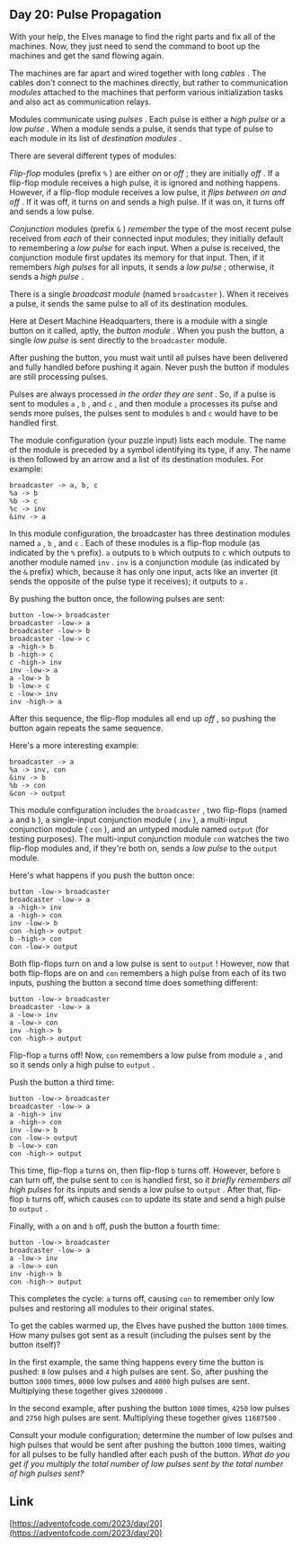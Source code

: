 ## Day 20: Pulse Propagation

With your help, the Elves manage to find the right parts and fix all of the machines. Now, they just need to send the command to boot up the machines and get the sand flowing again.

The machines are far apart and wired together with long _cables_ . The cables don't connect to the machines directly, but rather to communication _modules_ attached to the machines that perform various initialization tasks and also act as communication relays.

Modules communicate using _pulses_ . Each pulse is either a _high pulse_ or a _low pulse_ . When a module sends a pulse, it sends that type of pulse to each module in its list of _destination modules_ .

There are several different types of modules:

_Flip-flop_ modules (prefix `%` ) are either _on_ or _off_ ; they are initially _off_ . If a flip-flop module receives a high pulse, it is ignored and nothing happens. However, if a flip-flop module receives a low pulse, it _flips between on and off_ . If it was off, it turns on and sends a high pulse. If it was on, it turns off and sends a low pulse.

_Conjunction_ modules (prefix `&` ) _remember_ the type of the most recent pulse received from _each_ of their connected input modules; they initially default to remembering a _low pulse_ for each input. When a pulse is received, the conjunction module first updates its memory for that input. Then, if it remembers _high pulses_ for all inputs, it sends a _low pulse_ ; otherwise, it sends a _high pulse_ .

There is a single _broadcast module_ (named `broadcaster` ). When it receives a pulse, it sends the same pulse to all of its destination modules.

Here at Desert Machine Headquarters, there is a module with a single button on it called, aptly, the _button module_ . When you push the button, a single _low pulse_ is sent directly to the `broadcaster` module.

After pushing the button, you must wait until all pulses have been delivered and fully handled before pushing it again. Never push the button if modules are still processing pulses.

Pulses are always processed _in the order they are sent_ . So, if a pulse is sent to modules `a` , `b` , and `c` , and then module `a` processes its pulse and sends more pulses, the pulses sent to modules `b` and `c` would have to be handled first.

The module configuration (your puzzle input) lists each module. The name of the module is preceded by a symbol identifying its type, if any. The name is then followed by an arrow and a list of its destination modules. For example:

```
broadcaster -> a, b, c
%a -> b
%b -> c
%c -> inv
&inv -> a
```

In this module configuration, the broadcaster has three destination modules named `a` , `b` , and `c` . Each of these modules is a flip-flop module (as indicated by the `%` prefix). `a` outputs to `b` which outputs to `c` which outputs to another module named `inv` . `inv` is a conjunction module (as indicated by the `&` prefix) which, because it has only one input, acts like an inverter (it sends the opposite of the pulse type it receives); it outputs to `a` .

By pushing the button once, the following pulses are sent:

```
button -low-> broadcaster
broadcaster -low-> a
broadcaster -low-> b
broadcaster -low-> c
a -high-> b
b -high-> c
c -high-> inv
inv -low-> a
a -low-> b
b -low-> c
c -low-> inv
inv -high-> a
```

After this sequence, the flip-flop modules all end up _off_ , so pushing the button again repeats the same sequence.

Here's a more interesting example:

```
broadcaster -> a
%a -> inv, con
&inv -> b
%b -> con
&con -> output
```

This module configuration includes the `broadcaster` , two flip-flops (named `a` and `b` ), a single-input conjunction module ( `inv` ), a multi-input conjunction module ( `con` ), and an untyped module named `output` (for testing purposes). The multi-input conjunction module `con` watches the two flip-flop modules and, if they're both on, sends a _low pulse_ to the `output` module.

Here's what happens if you push the button once:

```
button -low-> broadcaster
broadcaster -low-> a
a -high-> inv
a -high-> con
inv -low-> b
con -high-> output
b -high-> con
con -low-> output
```

Both flip-flops turn on and a low pulse is sent to `output` ! However, now that both flip-flops are on and `con` remembers a high pulse from each of its two inputs, pushing the button a second time does something different:

```
button -low-> broadcaster
broadcaster -low-> a
a -low-> inv
a -low-> con
inv -high-> b
con -high-> output
```

Flip-flop `a` turns off! Now, `con` remembers a low pulse from module `a` , and so it sends only a high pulse to `output` .

Push the button a third time:

```
button -low-> broadcaster
broadcaster -low-> a
a -high-> inv
a -high-> con
inv -low-> b
con -low-> output
b -low-> con
con -high-> output
```

This time, flip-flop `a` turns on, then flip-flop `b` turns off. However, before `b` can turn off, the pulse sent to `con` is handled first, so it _briefly remembers all high pulses_ for its inputs and sends a low pulse to `output` . After that, flip-flop `b` turns off, which causes `con` to update its state and send a high pulse to `output` .

Finally, with `a` on and `b` off, push the button a fourth time:

```
button -low-> broadcaster
broadcaster -low-> a
a -low-> inv
a -low-> con
inv -high-> b
con -high-> output
```

This completes the cycle: `a` turns off, causing `con` to remember only low pulses and restoring all modules to their original states.

To get the cables warmed up, the Elves have pushed the button `1000` times. How many pulses got sent as a result (including the pulses sent by the button itself)?

In the first example, the same thing happens every time the button is pushed: `8` low pulses and `4` high pulses are sent. So, after pushing the button `1000` times, `8000` low pulses and `4000` high pulses are sent. Multiplying these together gives `32000000` .

In the second example, after pushing the button `1000` times, `4250` low pulses and `2750` high pulses are sent. Multiplying these together gives `11687500` .

Consult your module configuration; determine the number of low pulses and high pulses that would be sent after pushing the button `1000` times, waiting for all pulses to be fully handled after each push of the button. _What do you get if you multiply the total number of low pulses sent by the total number of high pulses sent?_

## Link

[https://adventofcode.com/2023/day/20](https://adventofcode.com/2023/day/20)
